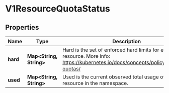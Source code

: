 
# V1ResourceQuotaStatus

## Properties
Name | Type | Description | Notes
------------ | ------------- | ------------- | -------------
**hard** | **Map&lt;String, String&gt;** | Hard is the set of enforced hard limits for each named resource. More info: https://kubernetes.io/docs/concepts/policy/resource-quotas/ |  [optional]
**used** | **Map&lt;String, String&gt;** | Used is the current observed total usage of the resource in the namespace. |  [optional]



